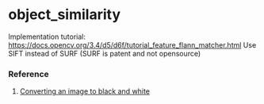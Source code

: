 # object_similarity

Implementation tutorial: https://docs.opencv.org/3.4/d5/d6f/tutorial_feature_flann_matcher.html
Use SIFT instead of SURF (SURF is patent and not opensource)
### Reference
1. [Converting an image to black and white](https://techtutorialsx.com/2019/04/13/python-opencv-converting-image-to-black-and-white/)
